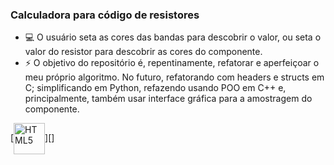 ### Calculadora para código de resistores

- 💻 O usuário seta as cores das bandas para descobrir o valor, ou seta o valor do resistor para descobrir as cores do componente. 
- ⚡ O objetivo do repositório é, repentinamente, refatorar e aperfeiçoar o meu próprio algoritmo. No futuro, refatorando com headers e structs em C; simplificando em Python, refazendo usando POO em C++ e, principalmente, também usar interface gráfica para a amostragem do componente.

[<img align = "center" alt = "HTML5" width = "50px" src = "http://educ8s.tv/wp-content/uploads/2014/11/Resistor-Icon.png"   />][]